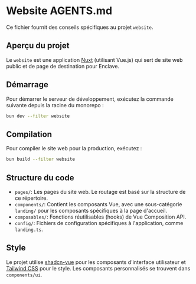 # Website AGENTS.md

Ce fichier fournit des conseils spécifiques au projet `website`.

## Aperçu du projet

Le `website` est une application [Nuxt](https://nuxt.com/) (utilisant Vue.js) qui sert de site web public et de page de destination pour Enclave.

## Démarrage

Pour démarrer le serveur de développement, exécutez la commande suivante depuis la racine du monorepo :

```bash
bun dev --filter website
```

## Compilation

Pour compiler le site web pour la production, exécutez :

```bash
bun build --filter website
```

## Structure du code

- `pages/`: Les pages du site web. Le routage est basé sur la structure de ce répertoire.
- `components/`: Contient les composants Vue, avec une sous-catégorie `landing/` pour les composants spécifiques à la page d'accueil.
- `composables/`: Fonctions réutilisables (hooks) de Vue Composition API.
- `config/`: Fichiers de configuration spécifiques à l'application, comme `landing.ts`.

## Style

Le projet utilise [shadcn-vue](https://www.shadcn-vue.com/) pour les composants d'interface utilisateur et [Tailwind CSS](https://tailwindcss.com/) pour le style. Les composants personnalisés se trouvent dans `components/ui`.
